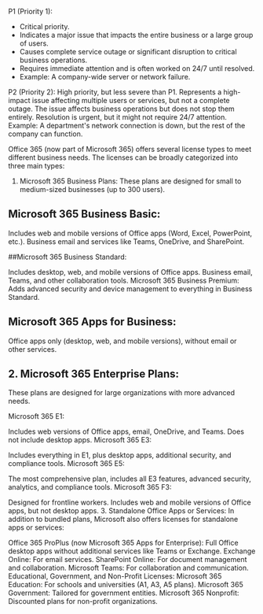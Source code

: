 P1 (Priority 1):
- Critical priority.
- Indicates a major issue that impacts the entire business or a large group of users.
- Causes complete service outage or significant disruption to critical business operations.
- Requires immediate attention and is often worked on 24/7 until resolved.
- Example: A company-wide server or network failure.


P2 (Priority 2):
High priority, but less severe than P1.
Represents a high-impact issue affecting multiple users or services, but not a complete outage.
The issue affects business operations but does not stop them entirely.
Resolution is urgent, but it might not require 24/7 attention.
Example: A department's network connection is down, but the rest of the company can function.



Office 365 (now part of Microsoft 365) offers several license types to meet different business needs. The licenses can be broadly categorized into three main types:

1. Microsoft 365 Business Plans:
These plans are designed for small to medium-sized businesses (up to 300 users).

## Microsoft 365 Business Basic:

Includes web and mobile versions of Office apps (Word, Excel, PowerPoint, etc.).
Business email and services like Teams, OneDrive, and SharePoint.

##Microsoft 365 Business Standard:

Includes desktop, web, and mobile versions of Office apps.
Business email, Teams, and other collaboration tools.
Microsoft 365 Business Premium:
Adds advanced security and device management to everything in Business Standard.

## Microsoft 365 Apps for Business:

Office apps only (desktop, web, and mobile versions), without email or other services.

## 2. Microsoft 365 Enterprise Plans:

These plans are designed for large organizations with more advanced needs.

Microsoft 365 E1:

Includes web versions of Office apps, email, OneDrive, and Teams.
Does not include desktop apps.
Microsoft 365 E3:

Includes everything in E1, plus desktop apps, additional security, and compliance tools.
Microsoft 365 E5:

The most comprehensive plan, includes all E3 features, advanced security, analytics, and compliance tools.
Microsoft 365 F3:

Designed for frontline workers.
Includes web and mobile versions of Office apps, but not desktop apps.
3. Standalone Office Apps or Services:
In addition to bundled plans, Microsoft also offers licenses for standalone apps or services:

Office 365 ProPlus (now Microsoft 365 Apps for Enterprise): Full Office desktop apps without additional services like Teams or Exchange.
Exchange Online: For email services.
SharePoint Online: For document management and collaboration.
Microsoft Teams: For collaboration and communication.
Educational, Government, and Non-Profit Licenses:
Microsoft 365 Education: For schools and universities (A1, A3, A5 plans).
Microsoft 365 Government: Tailored for government entities.
Microsoft 365 Nonprofit: Discounted plans for non-profit organizations.
